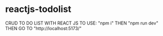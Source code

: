 # reactjs-todolist
CRUD TO DO LIST WITH REACT JS
TO USE: "npm i" THEN "npm run dev" THEN GO TO "http://localhost:5173/"
